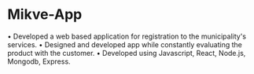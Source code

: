 # Mikve-App

• Developed a web based application for registration to the municipality's services.
• Designed and developed app while constantly evaluating the product with the customer.
• Developed using Javascript, React, Node.js, Mongodb, Express.
